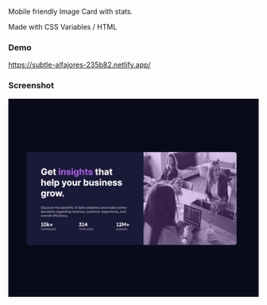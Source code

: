Mobile friendly Image Card with stats.

Made with CSS Variables / HTML

### Demo

https://subtle-alfajores-235b82.netlify.app/

### Screenshot

![](./screenshot.png)
